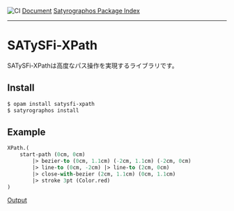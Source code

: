 ![CI](https://github.com/yasuo-ozu/satysfi-xpath/actions/workflows/ci.yml/badge.svg)
[Document](https://github.com/yasuo-ozu/satysfi-xpath/blob/main/doc/xpath-doc.pdf)
[Satyrographos Package Index](https://satyrographos-packages.netlify.app/packages/xpath)

<hr>

# SATySFi-XPath

SATySFi-XPathは高度なパス操作を実現するライブラリです。

## Install

```bash
$ opam install satysfi-xpath
$ satyrographos install
```

## Example

```ml
XPath.(
    start-path (0cm, 0cm)
        |> bezier-to (0cm, 1.1cm) (-2cm, 1.1cm) (-2cm, 0cm)
        |> line-to (0cm, -2cm) |> line-to (2cm, 0cm)
        |> close-with-bezier (2cm, 1.1cm) (0cm, 1.1cm)
        |> stroke 3pt (Color.red)
)
```

[Output](https://github.com/yasuo-ozu/satysfi-xpath/blob/main/image-tests-ans/heart.pdf)

